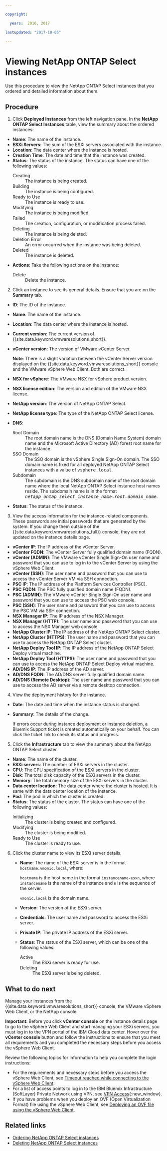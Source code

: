 ```yaml
---

copyright:

  years:  2016, 2017

lastupdated: "2017-10-05"

---
```


# Viewing NetApp ONTAP Select instances

Use this procedure to view the NetApp ONTAP Select instances that you ordered and detailed information about them.

## Procedure

1. Click **Deployed Instances** from the left navigation pane. In the **NetApp ONTAP Select Instances** table, view the summary about the ordered instances:

  * **Name**: The name of the instance.
  * **ESXi Servers**: The sum of the ESXi servers associated with the instance.
  * **Location**: The data center where the instance is hosted.
  * **Creation Time**: The date and time that the instance was created.
  * **Status**: The status of the instance. The status can have one of the following values:
     <dl class="dl">
     <dt class="dt dlterm">Creating</dt>
     <dd class="dd">The instance is being created.</dd>
     <dt class="dt dlterm">Building</dt>
     <dd class="dd">The instance is being configured.</dd>
     <dt class="dt dlterm">Ready to Use</dt>
     <dd class="dd">The instance is ready to use.</dd>
     <dt class="dt dlterm">Modifying </dt>
     <dd class="dd">The instance is being modified.</dd>
     <dt class="dt dlterm">Failed</dt>
     <dd class="dd">The creation, configuration, or modification process failed.</dd>
     <dt class="dt dlterm">Deleting</dt>
     <dd class="dd">The instance is being deleted.</dd>
     <dt class="dt dlterm">Deletion Error</dt>
     <dd class="dd">An error occurred when the instance was being deleted.</dd>
     <dt class="dt dlterm">Deleted</dt>
     <dd class="dd">The instance is deleted.</dd>
     </dl>
  * **Actions**: Take the following actions on the instance:
    <dl class="dl">
    <dt class="dt dlterm">Delete</dt>
    <dd class="dd">Delete the instance.</dd>
    </dl>

2. Click an instance to see its general details. Ensure that you are on the **Summary** tab.

  * **ID**: The ID of the instance.
  * **Name**: The name of the instance.
  * **Location**: The data center where the instance is hosted.
  * **Current version**: The current version of {{site.data.keyword.vmwaresolutions_short}}.
  * **vCenter version**: The version of VMware vCenter Server.

    **Note**: There is a slight variation between the vCenter Server version displayed on the {{site.data.keyword.vmwaresolutions_short}} console and the VMware vSphere Web Client. Both are correct.

  * **NSX for vSphere**: The VMware NSX for vSphere product version.
  * **NSX license edition**: The version and edition of the VMware NSX license.
  * **NetApp version**: The version of NetApp ONTAP Select.
  * **NetApp license type**: The type of the NetApp ONTAP Select license.
  * **DNS**:
    <dl class="dl">
    <dt class="dt dlterm">Root Domain</dt>
    <dd class="dd">The root domain name is the DNS (Domain Name System) domain name and the Microsoft Active Directory (AD) forest root name for
    the instance.</dd>
    <dt class="dt dlterm">SSO Domain</dt>
    <dd class="dd">The SSO domain is the vSphere Single Sign-On domain. The SSO domain name is fixed for all deployed NetApp ONTAP
    Select instances with a value of <samp class="ph codeph">vsphere.local</samp>.
    </dd>
    <dt class="dt dlterm">Subdomain</dt>
    <dd class="dd">The subdomain is the DNS subdomain name of the root domain name where the local NetApp ONTAP
    Select instance host names reside. The subdomain name is in the format <samp class="ph codeph"><var class="keyword
    varname">netapp_ontap_select_instance_name</var>.<var class="keyword varname">root.domain_name</var></samp>.</dd>
    </dl>
  * **Status**: The status of the instance.

3. View the access information for the instance-related components. These passwords are initial passwords that are generated by the system. If you change them outside of the {{site.data.keyword.vmwaresolutions_full}} console, they are not updated on the instance details page.

  * **vCenter IP**: The IP address of the vCenter Server.
  * **vCenter FQDN**: The vCenter Server fully qualified domain name (FQDN).
  * **vCenter (ADMIN)**: The VMware vCenter Single Sign-On user name and password that you can use to log in to the vCenter Server by
  using the vSphere Web Client.
  * **vCenter (SSH)**: The user name and password that you can use to access the vCenter Server VM via SSH connection.
  * **PSC IP**: The IP address of the Platform Services Controller (PSC).
  * **PSC FQDN**: The PSC fully qualified domain name (FQDN).
  * **PSC (ADMIN)**: The VMware vCenter Single Sign-On user name and password that you can use to access the PSC web console.
  * **PSC (SSH)**: The user name and password that you can use to access the PSC VM via SSH connection.
  * **NSX Manager IP**: The IP address of the NSX Manager.
  * **NSX Manager (HTTP)**: The user name and password that you can use to access the NSX Manager web console.  
  * **NetApp Cluster IP**: The IP address of the NetApp ONTAP Select cluster.
  * **NetApp Cluster (HTTPS)**: The user name and password that you can use to access the NetApp ONTAP Select cluster.
  * **NetApp Deploy Tool IP**: The IP address of the NetApp ONTAP Select Deploy virtual machine.
  * **NetApp Deploy Tool (HTTPS)**: The user name and password that you can use to access the NetApp ONTAP Select Deploy virtual machine.
  * **AD/DNS IP**: The IP address of the AD server.
  * **AD/DNS FQDN**: The AD/DNS server fully qualified domain name.
  * **AD/DNS (Remote Desktop)**: The user name and password that you can use to access the AD server via a remote desktop connection.

4. View the deployment history for the instance.

  * **Date**: The date and time when the instance status is changed.
  * **Summary**: The details of the change.

    If errors occur during instance deployment or instance deletion, a Bluemix Support ticket is created automatically on your behalf. You can click the ticket link to check its status and progress.

5. Click the **Infrastructure** tab to view the summary about the NetApp ONTAP Select cluster.
  * **Name**: The name of the cluster.
  * **ESXi servers**: The number of ESXi servers in the cluster.
  * **CPU**: The CPU specification of the ESXi servers in the cluster.
  * **Disk**: The total disk capacity of the ESXi servers in the cluster.
  * **Memory**: The total memory size of the ESXi servers in the cluster.
  * **Data center location**: The data center where the cluster is hosted. It is same with the data center location of the instance.
  * **Pod**: The pod in which the cluster is created.
  * **Status**: The status of the cluster. The status can have one of the following values:
     <dl class="dl">
         <dt class="dt dlterm">Initializing</dt>
         <dd class="dd">The cluster is being created and configured.</dd>
         <dt class="dt dlterm">Modifying</dt>
         <dd class="dd">The cluster is being modified.</dd>
         <dt class="dt dlterm">Ready to Use</dt>
         <dd class="dd">The cluster is ready to use.</dd>
     </dl>

6. Click the cluster name to view its ESXi server details.
     * **Name**: The name of the ESXi server is in the format `hostname.vmonic.local`, where:

       `hostname` is the host name in the format `instancename-esxn`, where `instancename` is the name of the instance and `n` is the
       sequence of the server.

       `vmonic.local` is the domain name.
     * **Version**: The version of the ESXi server.
     * **Credentials**: The user name and password to access the ESXi server.
     * **Private IP**: The private IP address of the ESXi server.
     * **Status**: The status of the ESXi server, which can be one of the following values:
        <dl class="dl">
        <dt class="dt dlterm">Active</dt>
        <dd class="dd">The ESXi server is ready for use. </dd>
        <dt class="dt dlterm">Deleting</dt>
        <dd class="dd">The ESXi server is being deleted.</dd>
        </dl>

## What to do next

Manage your instances from the {{site.data.keyword.vmwaresolutions_short}} console, the VMware vSphere Web Client, or the NetApp console.

**Important**: Before you click **vCenter console** on the instance details page to go to the vSphere Web Client and start managing
your ESXi servers, you must log in to the VPN portal of the IBM Cloud data center. Hover over the **vCenter console** button and
follow the instructions to ensure that you meet all requirements and you completed the necessary steps before you access the vSphere
Web Client.

Review the following topics for information to help you complete the login instructions:

*  For the requirements and necessary steps before you access the vSphere Web Client, see [Timeout reached while connecting to the vSphere Web Client](../vmonic/trbl_timeout_vc_console.html).
*  For a list of access points to log in to the IBM Bluemix Infrastructure (SoftLayer) Private Network using VPN, see [VPN Access](http://www.softlayer.com/vpn-access){:new_window}.
*  If you have problems when you deploy an OVF (Open Virtualization Format) file using the vSphere Web Client, see [Deploying an OVF file using the vSphere Web Client](../vmonic/trbl_deploy_ovf.html).

## Related links

* [Ordering NetApp ONTAP Select instances](np_orderinginstances.html)
* [Deleting NetApp ONTAP Select instances](np_deletinginstance.html)
